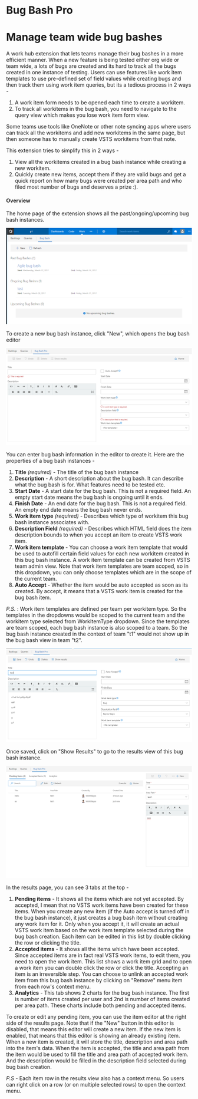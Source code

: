 # Bug Bash Pro

# Manage team wide bug bashes
A work hub extension that lets teams manage their bug bashes in a more efficient manner. When a new feature is being tested either org wide or team wide, a lots of bugs are created and its hard to track all the bugs created in one instance of testing. Users can use features like work item templates to use pre-defined set of field values while creating bugs and then track them using work item queries, but its a tedious process in 2 ways - 

1. A work item form needs to be opened each time to create a workitem.
2. To track all workitems in the bug bash, you need to navigate to the query view which makes you lose work item form view.

Some teams use tools like OneNote or other note syncing apps where users can track all the workitems and add new workitems in the same page, but then someone has to manually create VSTS workitems from that note.

This extension tries to simplify this in 2 ways -

1. View all the workitems created in a bug bash instance while creating a new workitem.
2. Quickly create new items, accept them if they are valid bugs and get a quick report on how many bugs were created per area path and who filed most number of bugs and deserves a prize :).

<a name="overview"></a>
#### Overview ####
The home page of the extension shows all the past/ongoing/upcoming bug bash instances. 

![Group](img/homepage.png)

To create a new bug bash instance, click "New", which opens the bug bash editor

![Group](img/editor.png)

You can enter bug bash information in the editor to create it. Here are the properties of a bug bash instances -

1. **Title** *(required)* - The title of the bug bash instance
2. **Description** - A short description about the bug bash. It can describe what the bug bash is for. What features need to be tested etc.
3. **Start Date** - A start date for the bug bash. This is not a required field. An empty start date means the bug bash is ongoing until it ends.
4. **Finish Date** - An end date for the bug bash. This is not a required field. An empty end date means the bug bash never ends.
5. **Work item type** *(required)* - Describes which type of workitem this bug bash instance associates with. 
6. **Description Field** *(required)* - Describes which HTML field does the item description bounds to when you accept an item to create VSTS work item.
7. **Work item template** - You can choose a work item template that would be used to autofill certain field values for each new workitem created in this bug bash instance. A work item template can be created from VSTS team admin view. Note that work item templates are team scoped, so in this dropdown, you can only choose templates which are in the scope of the current team.
8. **Auto Accept** - Whether the item would be auto accepted as soon as its created. By accept, it means that a VSTS work item is created for the bug bash item.

*P.S.* : Work item templates are defined per team per workitem type. So the templates in the dropdowns would be scoped to the current team and the workitem type selected from WorkItemType dropdown. Since the templates are team scoped, each bug bash instance is also scoped to a team. So the bug bash instance created in the context of team "t1" would not show up in the bug bash view in team "t2".

![Group](img/editview.png)

Once saved, click on "Show Results" to go to the results view of this bug bash instance.

![Group](img/results.png)

In the results page, you can see 3 tabs at the top -
1. **Pending items** - It shows all the items which are not yet accepted. By accepted, I mean that no VSTS work items have been created for these items. When you create any new item (if the Auto accept is turned off in the bug bash instance), it just creates a bug bash item without creating any work item for it. Only when you accept it, it will create an actual VSTS work item based on the work item template selected during the bug bash creation. Each item can be edited in this list by double clicking the row or clicking the title.
2. **Accepted items** - It shows all the items which have been accepted. Since accepted items are in fact real VSTS work items, to edit them, you need to open the work item. This list shows a work item grid and to open a work item you can double click the row or click the title. Accepting an item is an irreversible step. You can choose to unlink an accepted work item from this bug bash instance by clicking on "Remove" menu item from each row's context menu.
3. **Analytics** - This tab shows 2 charts for the bug bash instance. The first is number of items created per user and 2nd is number of items created per area path. These charts include both pending and accepted items.

To create or edit any pending item, you can use the item editor at the right side of the results page. Note that if the "New" button in this editor is disabled, that means this editor will create a new item. If the new item is enabled, that means that this editor is showing an already existing item. 
When a new item is created, it will store the title, description and area path into the item's data. When the item is accepted, the title and area path from the item would be used to fill the title and area path of accepted work item. And the description would be filled in the description field selected during bug bash creation.

*P.S* - Each item row in the results view also has a context menu. So users can right click on a row (or on multiple selected rows) to open the context menu.
